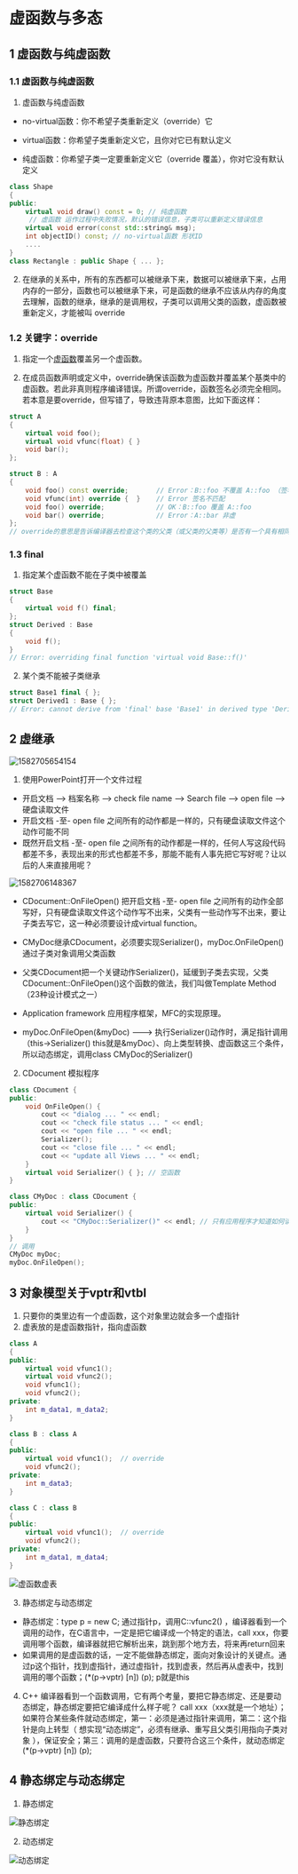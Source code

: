 # 虚函数与多态

## 1 虚函数与纯虚函数

### 1.1 虚函数与纯虚函数

1. 虚函数与纯虚函数

* no-virtual函数：你不希望子类重新定义（override）它

* virtual函数：你希望子类重新定义它，且你对它已有默认定义

* 纯虚函数：你希望子类一定要重新定义它（override 覆盖），你对它没有默认定义

```c++
class Shape
{
public:
	virtual void draw() const = 0; // 纯虚函数 
     // 虚函数 运作过程中失败情况，默认的错误信息，子类可以重新定义错误信息
    virtual void error(const std::string& msg); 
    int objectID() const; // no-virtual函数 形状ID
    ....
}
class Rectangle : public Shape { ... };
```

2. 在继承的关系中，所有的东西都可以被继承下来，数据可以被继承下来，占用内存的一部分，函数也可以被继承下来，可是函数的继承不应该从内存的角度去理解，函数的继承，继承的是调用权，子类可以调用父类的函数，虚函数被重新定义，才能被叫 override

### 1.2 关键字：override

1. 指定一个[虚函数](https://zh.cppreference.com/w/cpp/language/virtual)覆盖另一个虚函数。

2. 在成员函数声明或定义中，override确保该函数为虚函数并覆盖某个基类中的虚函数。若此非真则程序编译错误。所谓override，函数签名必须完全相同。若本意是要override，但写错了，导致违背原本意图，比如下面这样：

```c++
struct A
{
    virtual void foo();
    virtual void vfunc(float) { }
    void bar();
};

struct B : A
{
    void foo() const override;       // Error：B::foo 不覆盖 A::foo （签名不匹配）
    void vfunc(int) override {  }    // Error 签名不匹配
    void foo() override;             // OK：B::foo 覆盖 A::foo
    void bar() override;             // Error：A::bar 非虚
};
// override的意思是告诉编译器去检查这个类的父类（或父类的父类等）是否有一个具有相同函数签名的virtual函数，如果没有，则编译器会报错。
```

### 1.3 final

1. 指定某个虚函数不能在子类中被覆盖  

```c++
struct Base
{
    virtual void f() final;
};
struct Derived : Base
{
    void f();
}
// Error: overriding final function 'virtual void Base::f()'
```

2. 某个类不能被子类继承

```c++
struct Base1 final { };
struct Derived1 : Base { };
// Error: cannot derive from 'final' base 'Base1' in derived type 'Derived1'
```



## 2 虚继承

![1582705654154](虚继承.png)

1. 使用PowerPoint打开一个文件过程

* 开启文档 --> 档案名称 --> check file name --> Search file --> open file --> 硬盘读取文件
* 开启文档 -至- open file 之间所有的动作都是一样的，只有硬盘读取文件这个动作可能不同
* 既然开启文档 -至-  open file 之间所有的动作都是一样的，任何人写这段代码都差不多，表现出来的形式也都差不多，那能不能有人事先把它写好呢？让以后的人来直接用呢？

![1582706148367](打开文档.png)

* CDocument::OnFileOpen()  把开启文档  -至-  open file 之间所有的动作全部写好，只有硬盘读取文件这个动作写不出来，父类有一些动作写不出来，要让子类去写它，这一种必须要设计成virtual function。
* CMyDoc继承CDocument，必须要实现Serializer()，myDoc.OnFileOpen() 通过子类对象调用父类函数

* 父类CDocument把一个关键动作Serializer()，延缓到子类去实现，父类CDocument::OnFileOpen()这个函数的做法，我们叫做Template Method（23种设计模式之一）

* Application framework 应用程序框架，MFC的实现原理。

* myDoc.OnFileOpen(&myDoc)  ---> 执行Serializer()动作时，满足指针调用（this->Serializer() this就是&myDoc）、向上类型转换、虚函数这三个条件，所以动态绑定，调用class CMyDoc的Serializer()

2. CDocument 模拟程序

```c++
class CDocument {
public:
    void OnFileOpen() {
        cout << "dialog ... " << endl; 
        cout << "check file status ... " << endl; 
        cout << "open file ... " << endl; 
        Serializer();
        cout << "close file ... " << endl; 
        cout << "update all Views ... " << endl; 
    }
    virtual void Serializer() { }; // 空函数
}

class CMyDoc : class CDocument {
public:
    virtual void Serializer() {
        cout << "CMyDoc::Serializer()" << endl; // 只有应用程序才知道如何读取自己的文件
    }
}
// 调用
CMyDoc myDoc;
myDoc.OnFileOpen();
```



## 3 对象模型关于vptr和vtbl

1. 只要你的类里边有一个虚函数，这个对象里边就会多一个虚指针
2. 虚表放的是虚函数指针，指向虚函数

```c++
class A
{
public:
    virtual void vfunc1();
    virtual void vfunc2();
    void vfunc1();
    void vfunc2();
private:
    int m_data1, m_data2;  
}

class B : class A
{
public:
    virtual void vfunc1();  // override
    void vfunc2();
private:
    int m_data3;  
}

class C : class B
{
public:
    virtual void vfunc1();  // override
    void vfunc2();
private:
    int m_data1, m_data4;
}
```



![虚函数虚表](虚函数虚表.png)

3. 静态绑定与动态绑定

* 静态绑定：type p = new C; 通过指针p，调用C::vfunc2() ，编译器看到一个调用的动作，在C语言中，一定是把它编译成一个特定的语法，call xxx，你要调用哪个函数，编译器就把它解析出来，跳到那个地方去，将来再return回来
* 如果调用的是虚函数的话，一定不能做静态绑定，面向对象设计的关键点。通过p这个指针，找到虚指针，通过虚指针，找到虚表，然后再从虚表中，找到调用的哪个函数；(*(p->vptr) [n]) (p);  p就是this

4. C++ 编译器看到一个函数调用，它有两个考量，要把它静态绑定、还是要动态绑定，静态绑定要把它编译成什么样子呢？ call xxx（xxx就是一个地址）；如果符合某些条件就动态绑定，第一：必须是通过指针来调用，第二：这个指针是向上转型（ 想实现“动态绑定”，必须有继承、重写且父类引用指向子类对象 ），保证安全；第三：调用的是虚函数，只要符合这三个条件，就动态绑定 (*(p->vptr) [n]) (p); 



## 4 静态绑定与动态绑定

1. 静态绑定

![静态绑定](静态绑定.png)

2. 动态绑定

![动态绑定](动态绑定.png)